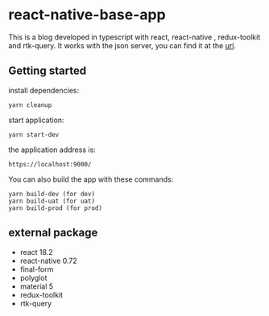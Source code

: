 # react-native-base-app

This is a blog developed in typescript with react, react-native , redux-toolkit and rtk-query. It works with the json server, you can find it at the [url](https://github.com/ChristianMar/simple-fake-server).

## Getting started

install dependencies:

```
yarn cleanup
```

start application:

```
yarn start-dev
```

the application address is:

```
https://localhost:9000/
```

You can also build the app with these commands:

```
yarn build-dev (for dev)
yarn build-uat (for uat)
yarn build-prod (for prod)
```

## external package

- react 18.2
- react-native 0.72
- final-form
- polyglot
- material 5
- redux-toolkit
- rtk-query
